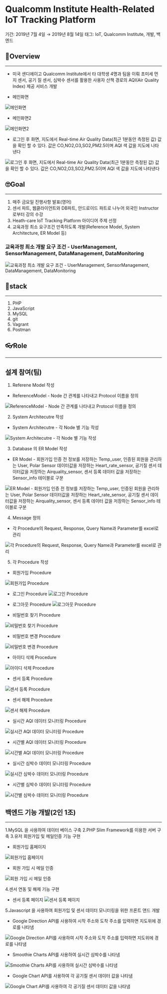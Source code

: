 # Qualcomm Institute Health-Related IoT Tracking Platform

기간: 2019년 7월 4일 → 2019년 8월 14일
태그: IoT, Qualcomm Institute, 개발, 백엔드

## 🧐Overview

---

- 미국 샌디에이고 Qualcomm Institute에서 타 대학생 4명과 팀을 이뤄 초미세 먼지 센서, 공기 질 센서, 심박수 센서를 활용한 사용자 산책 경로의 AQI(Air Quality Index) 제공 서비스 개발

* 메인화면

![메인화면](https://user-images.githubusercontent.com/43032391/212911956-8a9d798b-93f6-4309-90d4-f274cdebe69e.png)

* 메인화면2

![메인화면2](https://user-images.githubusercontent.com/43032391/212912055-3e26e545-8cb2-43ce-b848-4b92f558f68a.png)

* 로그인 후 화면, 지도에서 Real-time Air Quality Data(최근 1분동안 측정된 값) 값을 확인 할 수 있다. 값은 CO,NO2,O3,SO2,PM2.5이며 AQI 색 값을 지도에 나타낸다

![로그인 후 화면, 지도에서 Real-time Air Quality Data(최근 1분동안 측정된 값) 값을 확인 할 수 있다. 값은 CO,NO2,O3,SO2,PM2.5이며 AQI 색 값을 지도에 나타낸다](https://user-images.githubusercontent.com/43032391/212912163-b5d962fa-22de-4d9e-85d7-2fe8d27d1892.png)


## 🙄Goal

---

1. 매주 금요일 진행사항 발표(영어)
2. 센서 파트, 웹클라이언트와 DB파트, 안드로이드 파트로 나누어 외국인 Instructor로부터 강의 수강
3. Heath-care IoT Tracking Platform 아이디어 주제 선정
4. 교육과정 최소 요구조건 만족하도록 개발(Reference Model, System Architecture, ER Model 등)
### 교육과정 최소 개발 요구 조건 - UserManagement, SensorManagement, DataManagement, DataMonitoring

![교육과정 최소 개발 요구 조건 - UserManagement, SensorManagement, DataManagement, DataMonitoring](https://user-images.githubusercontent.com/43032391/212912216-b8674f27-26b8-4f54-94e4-8131c215a8d7.png)



## 😤stack

---

1. PHP 
2. JavaScript
3. MySQL
4. git
5. Vagrant
6. Postman

## 👓Role

---

## 설계 참여(팀)

1. Referene Model 작성
* ReferenceModel - Node 간 관계를 나타내고 Protocol 이름을 정의

![ReferenceModel - Node 간 관계를 나타내고 Protocol 이름을 정의](https://user-images.githubusercontent.com/43032391/212912299-244b7212-ff71-4bba-a7ab-d95d92a3225a.png)


2. System Architecutre 작성
* System Architecutre - 각 Node 별 기능 작성

![System Architecutre - 각 Node 별 기능 작성](https://user-images.githubusercontent.com/43032391/212912337-d5772603-aeb5-4c70-bf0b-37baccf405e8.png)


3. Database 의 ER Model 작성
* ER Model - 회원가입 인증 전 정보를 저장하는 Temp_user, 인증된 회원을 관리하는 User, Polar Sensor 데이터값을 저장하는 Heart_rate_sensor, 공기질 센서 데이터값을 저장하는 Airquality_sensor, 센서 등록 데이터 값을 저장하는 Sensor_info 테이블로 구분

![ER Model - 회원가입 인증 전 정보를 저장하는 Temp_user, 인증된 회원을 관리하는 User, Polar Sensor 데이터값을 저장하는 Heart_rate_sensor, 공기질 센서 데이터값을 저장하는 Airquality_sensor, 센서 등록 데이터 값을 저장하는 Sensor_info 테이블로 구분](https://user-images.githubusercontent.com/43032391/212912373-1c4d80bc-ebf5-4347-8e92-8c667f033c7d.png)


4. Message 정의
* 각 Procedure의 Request, Response, Query Name과 Parameter를 excel로 관리

![각 Procedure의 Request, Response, Query Name과 Parameter를 excel로 관리](https://user-images.githubusercontent.com/43032391/212912407-12af283e-f45d-4cef-a3e3-32e74b4ce75b.png)


5. 각 Procedure 작성

* 회원가입 Procedure

![회원가입 Procedure](https://user-images.githubusercontent.com/43032391/212912428-e85df981-adbe-447d-8820-cb32951bac41.png)


* 로그인 Procedure
![로그인 Procedure](https://user-images.githubusercontent.com/43032391/212912445-ebb6fc36-ed49-4c20-9b85-f4a57ecd40bb.png)


* 로그아웃 Procedure
![로그아웃 Procedure](https://user-images.githubusercontent.com/43032391/212912497-c1b745e2-c1a8-4489-9963-19d06f993809.png)


* 비밀번호 찾기 Procedure

![비밀번호 찾기 Procedure](https://user-images.githubusercontent.com/43032391/212912515-0aa4fa0d-c5f5-42c8-a6a7-d3eabe309157.png)


* 비밀번호 변경 Procedure

![비밀번호 변경 Procedure](https://user-images.githubusercontent.com/43032391/212912537-3a4f6ca1-c15c-4640-8481-05c586adf097.png)


* 아이디 삭제 Procedure

![아이디 삭제 Procedure](https://user-images.githubusercontent.com/43032391/212912544-7afd4dc6-5848-4309-bc47-cf045f7777d3.png)


* 센서 등록 Procedure

![센서 등록 Procedure](https://user-images.githubusercontent.com/43032391/212913475-422fd33b-e13a-4c0b-ba3e-72f704b791ad.png)


* 센서 해제 Procedure

![센서 해제 Procedure](https://user-images.githubusercontent.com/43032391/212914085-dedca518-4a13-4313-889f-5b193b600b3b.png)


* 실시간 AQI 데이터 모니터링 Procedure

![실시간 AQI 데이터 모니터링 Procedure](https://user-images.githubusercontent.com/43032391/212914138-86a3755d-8780-4771-b5e7-f985ed42bf1c.png)



* 시간별 AQI 데이터 모니터링 Procedure

![시간별 AQI 데이터 모니터링 Procedure](https://user-images.githubusercontent.com/43032391/212915684-40a36e70-bafb-4c12-b2e6-163ab794832c.png)


* 실시간 심박수 데이터 모니터링 Procedure

![실시간 심박수 데이터 모니터링 Procedure](https://user-images.githubusercontent.com/43032391/212916394-a484301d-6fe9-4345-b1dc-c4fd2faacc85.png)


* 시간별 심박수 데이터 모니터링 Procedure

![시간별 심박수 데이터 모니터링 Procedure](https://user-images.githubusercontent.com/43032391/212916421-fc8b75db-e84f-4d4b-9fca-eb6df25a20cd.png)




## 백엔드 기능 개발(2인 1조)

---

1.MySQL 을 사용하여 데이터 베이스 구축
2.PHP Slim Framework를 이용한 서버 구축
3.유저 회원가입 및 메일인증 기능 구현

* 회원가입 홈페이지

![회원가입 홈페이지](https://user-images.githubusercontent.com/43032391/212912820-352fb72f-8290-4752-9bed-14006d9ede20.png)


* 회원 가입 시 메일 인증

![회원 가입 시 메일 인증](https://user-images.githubusercontent.com/43032391/212912837-a2d847bf-c2ea-4e5e-ba74-9a9b862f24ee.png)


4.센서 연동 및 해제 기능 구현
* 센서 등록 페이지
![센서 등록 페이지](https://user-images.githubusercontent.com/43032391/212913049-8d489ba7-5549-42a5-aa20-4b62ab467a95.png)


5.Javascript 을 사용하여 회원가입 및 센서 데이터 모니터링을 위한 프론트 앤드 개발
* Google Direction API를 사용하여 시작 주소와 도착 주소를 입력하면 지도위에 경로를 나타냄

![Google Direction API를 사용하여 시작 주소와 도착 주소를 입력하면 지도위에 경로를 나타냄](https://user-images.githubusercontent.com/43032391/212913009-cd0391df-0553-4d0d-9cee-5d3acc5b8c55.png)

* Smoothie Charts API를 사용하여 실시간 심박수를 나타냄

![Smoothie Charts API를 사용하여 실시간 심박수를 나타냄](https://user-images.githubusercontent.com/43032391/212912964-cdff3bea-5ff1-41c1-a659-85c3fb9e97ac.png)


* Google Chart API를 사용하여 각 공기질 센서 데이터 값을 나타냄

![Google Chart API를 사용하여 각 공기질 센서 데이터 값을 나타냄](https://user-images.githubusercontent.com/43032391/212912977-4a451e8d-34e8-4959-b5f5-08beb2aae81d.png)



